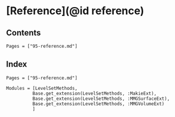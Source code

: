 # [Reference](@id reference)

## Contents

```@contents
Pages = ["95-reference.md"]
```

## Index

```@index
Pages = ["95-reference.md"]
```

```@autodocs
Modules = [LevelSetMethods,
          Base.get_extension(LevelSetMethods, :MakieExt),
          Base.get_extension(LevelSetMethods, :MMGSurfaceExt),
          Base.get_extension(LevelSetMethods, :MMGVolumeExt)
          ]
```
